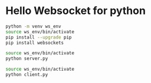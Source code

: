 # Hello Websocket for python

```sh
python -m venv ws_env
source ws_env/bin/activate
pip install --upgrade pip
pip install websockets
```

```sh
source ws_env/bin/activate
python server.py
```

```sh
source ws_env/bin/activate
python client.py
```

